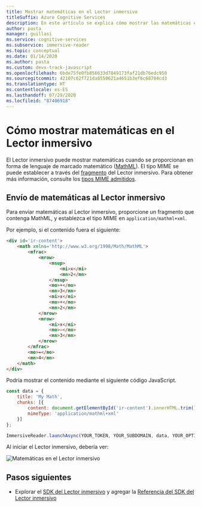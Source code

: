 ```yaml
---
title: Mostrar matemáticas en el Lector inmersivo
titleSuffix: Azure Cognitive Services
description: En este artículo se explica cómo mostrar las matemáticas en el Lector inmersivo.
author: pasta
manager: guillasi
ms.service: cognitive-services
ms.subservice: immersive-reader
ms.topic: conceptual
ms.date: 01/14/2020
ms.author: pasta
ms.custom: devx-track-javascript
ms.openlocfilehash: 6bde75fe0fb856633d7849173faf21db76edc950
ms.sourcegitcommit: 42107c62f721da8550621a4651b3ef6c68704cd3
ms.translationtype: HT
ms.contentlocale: es-ES
ms.lasthandoff: 07/29/2020
ms.locfileid: "87406918"
---
```

# <a name="how-to-display-math-in-the-immersive-reader"></a>Cómo mostrar matemáticas en el Lector inmersivo

El Lector inmersivo puede mostrar matemáticas cuando se proporcionan en forma de lenguaje de marcado matemático ([MathML](https://developer.mozilla.org/docs/Web/MathML)).
El tipo MIME se puede establecer a través del [fragmento](../reference.md#chunk) del Lector inmersivo. Para obtener más información, consulte los [tipos MIME admitidos](../reference.md#supported-mime-types).

## <a name="send-math-to-the-immersive-reader"></a>Envío de matemáticas al Lector inmersivo
Para enviar matemáticas al Lector inmersivo, proporcione un fragmento que contenga MathML, y establezca el tipo MIME en ```application/mathml+xml```.

Por ejemplo, si el contenido fuera el siguiente:

```html
<div id='ir-content'>
    <math xmlns='http://www.w3.org/1998/Math/MathML'>
        <mfrac>
            <mrow>
                <msup>
                    <mi>x</mi>
                    <mn>2</mn>
                </msup>
                <mo>+</mo>
                <mn>3</mn>
                <mi>x</mi>
                <mo>+</mo>
                <mn>2</mn>
            </mrow>
            <mrow>
                <mi>x</mi>
                <mo>−</mo>
                <mn>3</mn>
            </mrow>
        </mfrac>
        <mo>=</mo>
        <mn>4</mn>
    </math>
</div>
```

Podría mostrar el contenido mediante el siguiente código JavaScript.

```javascript
const data = {
    title: 'My Math',
    chunks: [{
        content: document.getElementById('ir-content').innerHTML.trim(),
        mimeType: 'application/mathml+xml'
    }]
};

ImmersiveReader.launchAsync(YOUR_TOKEN, YOUR_SUBDOMAIN, data, YOUR_OPTIONS);
```

Al iniciar el Lector inmersivo, debería ver:

![Matemáticas en el Lector inmersivo](../media/how-tos/1-math.png)

## <a name="next-steps"></a>Pasos siguientes

* Explorar el [SDK del Lector inmersivo](https://github.com/microsoft/immersive-reader-sdk) y agregar la [Referencia del SDK del Lector inmersivo](../reference.md)